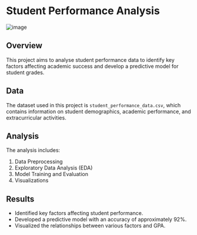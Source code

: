 # Student Performance Analysis
![image](https://github.com/user-attachments/assets/40ab9cb6-3370-431e-9a8f-4d12cd473d07)

## Overview
This project aims to analyse student performance data to identify key factors affecting academic success and develop a predictive model for student grades.

## Data
The dataset used in this project is `student_performance_data.csv`, which contains information on student demographics, academic performance, and extracurricular activities.

## Analysis
The analysis includes:
1. Data Preprocessing
2. Exploratory Data Analysis (EDA)
3. Model Training and Evaluation
4. Visualizations

## Results
- Identified key factors affecting student performance.
- Developed a predictive model with an accuracy of approximately 92%.
- Visualized the relationships between various factors and GPA.
